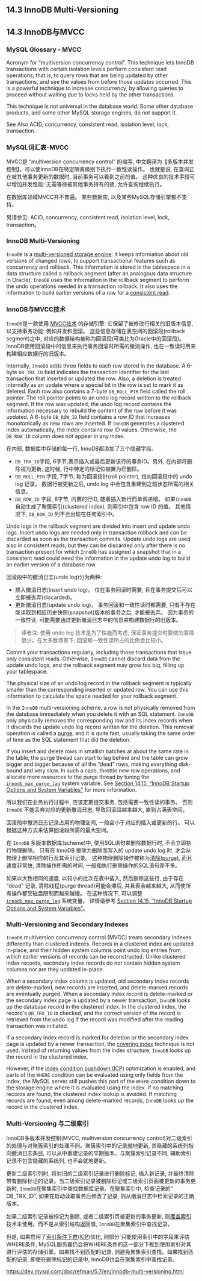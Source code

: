 ## 14.3 InnoDB Multi-Versioning

## 14.3 InnoDB与MVCC

<a name="glos_mvcc"></a>
### MySQL Glossary - MVCC

Acronym for “multiversion concurrency control”. This technique lets InnoDB transactions with certain isolation levels perform consistent read operations; that is, to query rows that are being updated by other transactions, and see the values from before those updates occurred. This is a powerful technique to increase concurrency, by allowing queries to proceed without waiting due to locks held by the other transactions.

This technique is not universal in the database world. Some other database products, and some other MySQL storage engines, do not support it.

See Also ACID, concurrency, consistent read, isolation level, lock, transaction.

### MySQL词汇表-MVCC

MVCC是 “multiversion concurrency control” 的缩写, 中文翻译为【多版本并发控制】。可以使InnoDB在特定隔离级别下执行一致性读操作。
也就是说, 在查询正在被其他事务更新的数据时, 当前事务可以看到之前的值。
这种优良的技术手段可以增加并发性能: 无需等待被其他事务持有的锁, 允许查询继续执行。

在数据库领域MVCC并不普遍。 某些数据库, 以及某些MySQL存储引擎都不支持。

另请参见: ACID, concurrency, consistent read, isolation level, lock, transaction。


### InnoDB Multi-Versioning

`InnoDB` is a [multi-versioned storage engine](#glos_mvcc): it keeps information about old versions of changed rows, to support transactional features such as concurrency and rollback. This information is stored in the tablespace in a data structure called a rollback segment (after an analogous data structure in Oracle). `InnoDB` uses the information in the rollback segment to perform the undo operations needed in a transaction rollback. It also uses the information to build earlier versions of a row for a [consistent read](https://dev.mysql.com/doc/refman/5.7/en/glossary.html#glos_consistent_read).

### InnoDB与MVCC技术

`InnoDB`是一款使用 [MVCC技术](#glos_mvcc) 的存储引擎: 它保留了被修改行相关的旧版本信息, 以支持事务功能: 例如并发和回滚。
这些信息存储在表空间的回滚段(rollback segment)之中, 对应的数据结构被称为回滚段(可类比为Oracle中的回滚段)。
InnoDB使用回滚段中的信息来执行事务回滚时所需的撤消操作, 也在一致读时用来构建相应数据行的旧版本。

Internally, `InnoDB` adds three fields to each row stored in the database. A 6-byte `DB_TRX_ID` field indicates the transaction identifier for the last transaction that inserted or updated the row. Also, a deletion is treated internally as an update where a special bit in the row is set to mark it as deleted. Each row also contains a 7-byte `DB_ROLL_PTR` field called the roll pointer. The roll pointer points to an undo log record written to the rollback segment. If the row was updated, the undo log record contains the information necessary to rebuild the content of the row before it was updated. A 6-byte `DB_ROW_ID` field contains a row ID that increases monotonically as new rows are inserted. If `InnoDB` generates a clustered index automatically, the index contains row ID values. Otherwise, the `DB_ROW_ID` column does not appear in any index.


在内部, 数据库中存储的每一行, InnoDB都添加了三个隐藏字段。
- `DB_TRX_ID`字段, 6字节,表示插入或最后更新该行的事务ID。另外, 在内部将删除视为更新, 这时候, 行中特定的标记位被置为已删除。
- `DB_ROLL_PTR` 字段, 7字节, 称为回滚指针(roll pointer), 指向回滚段中的 undo log 记录。 数据行被更新之后, undo log 中会包含重建到之前状态所需的相关信息。
- `DB_ROW_ID` 字段, 6字节, 内置的行ID, 随着插入新行而单调递增。 如果`InnoDB`自动生成了聚簇索引(clustered index), 则索引中包含 row ID 的值。 其他情况下, `DB_ROW_ID` 列不会出现在任何索引中。


Undo logs in the rollback segment are divided into insert and update undo logs. Insert undo logs are needed only in transaction rollback and can be discarded as soon as the transaction commits. Update undo logs are used also in consistent reads, but they can be discarded only after there is no transaction present for which `InnoDB` has assigned a snapshot that in a consistent read could need the information in the update undo log to build an earlier version of a database row.


回滚段中的撤消日志(undo log)分为两种:

- 插入撤消日志(insert undo log)。 仅在事务回滚时需要, 且在事务提交后可以立即被丢弃(discarded)。
- 更新撤消日志(update undo log)。 事务回滚和一致性读时都需要, 只有不存在能读取到相应历史快照(snapshot)版本的事务之后, 才能被丢弃。 因为事务的一致性读, 可能需要通过更新撤消日志中的信息来构建数据行的旧版本。

> 译者注: 使用 undo log 技术是为了性能而考虑, 保证事务提交时要做的事情很少。在大多数场景下, 回滚和一致性读所占的比例会比较小。

Commit your transactions regularly, including those transactions that issue only consistent reads. Otherwise, `InnoDB` cannot discard data from the update undo logs, and the rollback segment may grow too big, filling up your tablespace.

The physical size of an undo log record in the rollback segment is typically smaller than the corresponding inserted or updated row. You can use this information to calculate the space needed for your rollback segment.

In the `InnoDB` multi-versioning scheme, a row is not physically removed from the database immediately when you delete it with an SQL statement. `InnoDB` only physically removes the corresponding row and its index records when it discards the update undo log record written for the deletion. This removal operation is called a [purge](https://dev.mysql.com/doc/refman/5.7/en/glossary.html#glos_purge), and it is quite fast, usually taking the same order of time as the SQL statement that did the deletion.

If you insert and delete rows in smallish batches at about the same rate in the table, the purge thread can start to lag behind and the table can grow bigger and bigger because of all the “dead” rows, making everything disk-bound and very slow. In such a case, throttle new row operations, and allocate more resources to the purge thread by tuning the [`innodb_max_purge_lag`](https://dev.mysql.com/doc/refman/5.7/en/innodb-parameters.html#sysvar_innodb_max_purge_lag) system variable. See [Section 14.15, “InnoDB Startup Options and System Variables”](https://dev.mysql.com/doc/refman/5.7/en/innodb-parameters.html) for more information.

所以我们在业务执行过程中, 应该定期提交事务, 包括需要一致性读的事务。 否则 `InnoDB` 不能丢弃对应的更新撤消日志, 导致回滚段越来越大, 直到占满表空间。

回滚段中撤消日志记录占用的物理空间, 一般会小于对应的插入或更新的行。 可以根据这种方式来估算回滚段所需的最大空间。

在 `InnoDB` 多版本数据库(scheme)中, 使用SQL语句来删除数据行时, 不会立即执行物理删除。
只有在 InnoDB 擦除为删除而写入的 update undo log 时, 才会从物理上删除相应的行及其索引记录。 这种物理删除操作被称为[清除(purge)](https://dev.mysql.com/doc/refman/5.7/en/glossary.html#glos_purge), 而且速度非常快, 清除操作所需的时间, 一般和执行删除操作的SQL语句差不多。

如果以大致相同的速度, 以较小的批次在表中插入, 然后删除这些行, 由于存在 “dead” 记录, 清除线程(purge thread)可能会滞后, 并且表会越来越大, 从而使所有操作都受磁盘限制而越来越慢。
在这种情况下, 可以调整 [`innodb_max_purge_lag`](https://dev.mysql.com/doc/refman/5.7/en/innodb-parameters.html#sysvar_innodb_max_purge_lag) 系统变量。 详情请参考 [Section 14.15, “InnoDB Startup Options and System Variables”](https://dev.mysql.com/doc/refman/5.7/en/innodb-parameters.html)。

### Multi-Versioning and Secondary Indexes

`InnoDB` multiversion concurrency control (MVCC) treats secondary indexes differently than clustered indexes. Records in a clustered index are updated in-place, and their hidden system columns point undo log entries from which earlier versions of records can be reconstructed. Unlike clustered index records, secondary index records do not contain hidden system columns nor are they updated in-place.

When a secondary index column is updated, old secondary index records are delete-marked, new records are inserted, and delete-marked records are eventually purged. When a secondary index record is delete-marked or the secondary index page is updated by a newer transaction, `InnoDB` looks up the database record in the clustered index. In the clustered index, the record's `DB_TRX_ID` is checked, and the correct version of the record is retrieved from the undo log if the record was modified after the reading transaction was initiated.

If a secondary index record is marked for deletion or the secondary index page is updated by a newer transaction, the [covering index](https://dev.mysql.com/doc/refman/5.7/en/glossary.html#glos_covering_index) technique is not used. Instead of returning values from the index structure, `InnoDB` looks up the record in the clustered index.

However, if the [index condition pushdown (ICP)](https://dev.mysql.com/doc/refman/5.7/en/index-condition-pushdown-optimization.html) optimization is enabled, and parts of the `WHERE` condition can be evaluated using only fields from the index, the MySQL server still pushes this part of the `WHERE` condition down to the storage engine where it is evaluated using the index. If no matching records are found, the clustered index lookup is avoided. If matching records are found, even among delete-marked records, `InnoDB` looks up the record in the clustered index.

### Multi-Versioning 与二级索引

InnoDB多版本并发控制(MVCC, multiversion concurrency control)对二级索引的处理与对聚簇索引的处理不同。聚簇索引中的记录就地更新, 其隐藏的系统列指向撤消日志条目, 可以从中重建记录的早期版本。与聚簇索引记录不同, 辅助索引记录不包含隐藏的系统列, 也不会就地更新。

更新二级索引列时, 将对旧的二级索引记录进行删除标记, 插入新记录, 并最终清除带有删除标记的记录。当二级索引记录被删除标记或二级索引页面被更新的事务更新时, `InnoDB`在聚集索引中查找数据库记录。在聚集索引中, 检查记录的“ DB_TRX_ID”, 如果在启动读取事务后修改了记录, 则从撤消日志中检索记录的正确版本。

如果二级索引记录被标记为删除, 或者二级索引页被更新的事务更新, 则[覆盖索引](https://dev.mysql.com/doc/refman/5.7/en/glossary.html#glos_covering_index )技术未使用。而不是从索引结构返回值, `InnoDB`在聚集索引中查找记录。

但是, 如果启用了[索引条件下推(ICP)](https://dev.mysql.com/doc/refman/5.7/en/index-condition-pushdown-optimization.html)优化, 则部分`只能使用索引中的字段来评估WHERE条件, MySQL服务器仍会将WHERE条件的这一部分下推到使用索引对其进行评估的存储引擎。如果找不到匹配的记录, 则避免聚集索引查找。如果找到匹配的记录, 即使在删除标记的记录中, InnoDB也会在聚集索引中查找记录。


https://dev.mysql.com/doc/refman/5.7/en/innodb-multi-versioning.html
